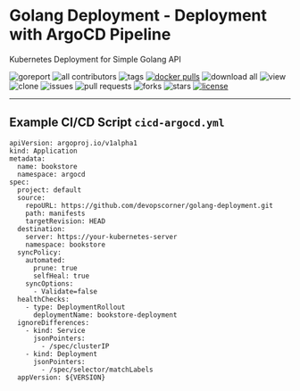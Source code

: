 # Golang Deployment - Deployment with ArgoCD Pipeline

Kubernetes Deployment for Simple Golang API

![goreport](https://goreportcard.com/badge/github.com/devopscorner/golang-deployment)
![all contributors](https://img.shields.io/github/contributors/devopscorner/golang-deployment)
![tags](https://img.shields.io/github/v/tag/devopscorner/golang-deployment?sort=semver)
[![docker pulls](https://img.shields.io/docker/pulls/devopscorner/bookstore.svg)](https://hub.docker.com/r/devopscorner/bookstore/)
![download all](https://img.shields.io/github/downloads/devopscorner/golang-deployment/total.svg)
![view](https://views.whatilearened.today/views/github/devopscorner/golang-deployment.svg)
![clone](https://img.shields.io/badge/dynamic/json?color=success&label=clone&query=count&url=https://github.com/devopscorner/golang-deployment/blob/master/clone.json?raw=True&logo=github)
![issues](https://img.shields.io/github/issues/devopscorner/golang-deployment)
![pull requests](https://img.shields.io/github/issues-pr/devopscorner/golang-deployment)
![forks](https://img.shields.io/github/forks/devopscorner/golang-deployment)
![stars](https://img.shields.io/github/stars/devopscorner/golang-deployment)
[![license](https://img.shields.io/github/license/devopscorner/golang-deployment)](https://img.shields.io/github/license/devopscorner/golang-deployment)

---

## Example CI/CD Script `cicd-argocd.yml`

```
apiVersion: argoproj.io/v1alpha1
kind: Application
metadata:
  name: bookstore
  namespace: argocd
spec:
  project: default
  source:
    repoURL: https://github.com/devopscorner/golang-deployment.git
    path: manifests
    targetRevision: HEAD
  destination:
    server: https://your-kubernetes-server
    namespace: bookstore
  syncPolicy:
    automated:
      prune: true
      selfHeal: true
    syncOptions:
      - Validate=false
  healthChecks:
    - type: DeploymentRollout
      deploymentName: bookstore-deployment
  ignoreDifferences:
    - kind: Service
      jsonPointers:
        - /spec/clusterIP
    - kind: Deployment
      jsonPointers:
        - /spec/selector/matchLabels
  appVersion: ${VERSION}
```